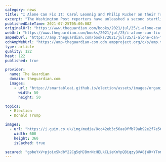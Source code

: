 ```yaml
---
category: news
title: "I Alone Can Fix It: Carol Leonnig and Philip Rucker on their Trump bestseller"
excerpt: "The Washington Post reporters have unleashed a second startling story of incompetence and malevolence in the White House"
publishedDateTime: 2021-07-25T05:00:00Z
originalUrl: "https://www.theguardian.com/books/2021/jul/25/i-alone-can-fix-it-carol-leonnig-philip-rucker-trump-book-bestseller"
webUrl: "https://www.theguardian.com/books/2021/jul/25/i-alone-can-fix-it-carol-leonnig-philip-rucker-trump-book-bestseller"
ampWebUrl: "https://amp.theguardian.com/books/2021/jul/25/i-alone-can-fix-it-carol-leonnig-philip-rucker-trump-book-bestseller"
cdnAmpWebUrl: "https://amp-theguardian-com.cdn.ampproject.org/c/s/amp.theguardian.com/books/2021/jul/25/i-alone-can-fix-it-carol-leonnig-philip-rucker-trump-book-bestseller"
type: article
quality: 122
heat: 122
published: true

provider:
  name: The Guardian
  domain: theguardian.com
  images:
    - url: "https://smartableai.github.io/election/assets/images/organizations/theguardian.com-50x50.jpg"
      width: 50
      height: 50

topics:
  - Election
  - Donald Trump

images:
  - url: "https://i.guim.co.uk/img/media/8cc42eb3c56aa9ffb79ab92e2f7e56f65ffdea68/0_0_4000_2399/master/4000.jpg?width=300&quality=45&auto=format&fit=max&dpr=2&s=e5217cfdf1e9c460dce0e880b25dcd4e"
    width: 600
    height: 360
    isCached: true

secured: "gpbeYxV+pjoixSkdbY22Cg5qMJBmrNcHELkCLieKnYpQBiqzyBVA8jWR+YTomLC3Tcweb42+/QHtXMR02jwo6l+U3Zf9mIcAeWxKEUURjm2tuEDaz6IQ88eBfCaoHCDiTkRP0NqyXFIvxVx3A4eeIaUj32alDI46fVvSLYfq1wSdVX3iLMWhNsZ6mFVufDKztdqRwMUBR2BC5zoEeZ2YP+fCSSJZ6KiVsld86nuRheJ9aDVwsGOSnSyV8U+U+90z0H6kMMEbZqdTfUEj8b63D/OUszj7lST6drPitqmPUFmXCLZN5hqaWTab44KDR2gR+4ZNZDNqmR4d913jb2e9ukTQ0CrDumcW0ZXQihQ7iCQ=;oNS9Yyv2GG7Xq8eS7DW0zA=="
---
```


